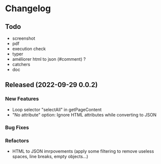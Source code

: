# Changelog

## Todo

- screenshot
- pdf
- execution check
- typer
- améliorer html to json (#comment) ?
- catchers
- doc

## Released (2022-09-29 0.0.2)

### New Features

* Loop selector "selectAll" in getPageContent
* "No attribute" option: Ignore HTML attributes while converting to JSON

### Bug Fixes

### Refactors

* HTML to JSON imrpovements (apply some filtering to remove useless spaces, line breaks, empty objects...)